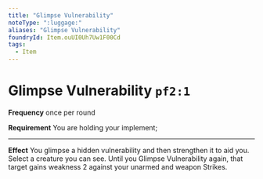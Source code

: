 ```yaml
---
title: "Glimpse Vulnerability"
noteType: ":luggage:"
aliases: "Glimpse Vulnerability"
foundryId: Item.ouUI0Uh7Uw1F00Cd
tags:
  - Item
---
```


# Glimpse Vulnerability `pf2:1`

**Frequency** once per round

**Requirement** You are holding your implement;

* * *

**Effect** You glimpse a hidden vulnerability and then strengthen it to aid you. Select a creature you can see. Until you Glimpse Vulnerability again, that target gains weakness 2 against your unarmed and weapon Strikes.
